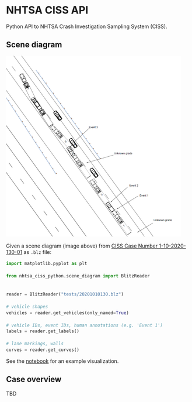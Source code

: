# NHTSA CISS API

Python API to NHTSA Crash Investigation Sampling System (CISS).

## Scene diagram

![blz-diagram](docs/blz-diagram-small.png)

Given a scene diagram (image above) from [CISS Case Number 1-10-2020-130-01](https://crashviewer.nhtsa.dot.gov/CISS/Details?Study=CISS&CaseId=18892) as `.blz` file:

```python
import matplotlib.pyplot as plt

from nhtsa_ciss_python.scene_diagram import BlitzReader


reader = BlitzReader("tests/20201010130.blz")

# vehicle shapes
vehicles = reader.get_vehicles(only_named=True)

# vehicle IDs, event IDs, human annotations (e.g. 'Event 1')
labels = reader.get_labels()

# lane markings, walls
curves = reader.get_curves()
```

See the [notebook](examples/read_scene_diagram.ipynb) for an example visualization.

## Case overview

TBD
